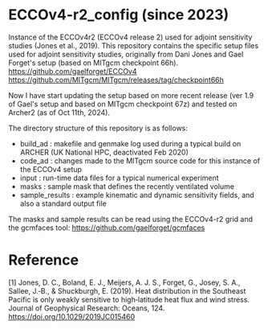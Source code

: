 # ECCOv4-r2_config (since 2023)
Instance of the ECCOv4r2 (ECCOv4 release 2) used for adjoint sensitivity studies (Jones et al., 2019).
This repository contains the specific setup files used for adjoint sensitivity studies, originally from
Dani Jones and Gael Forget's setup (based on MITgcm checkpoint 66h).
https://github.com/gaelforget/ECCOv4
https://github.com/MITgcm/MITgcm/releases/tag/checkpoint66h

Now I have start updating the setup based on more recent release (ver 1.9 of Gael's setup and based on
MITgcm checkpoint 67z) and tested on Archer2 (as of Oct 11th, 2024).

The directory structure of this repository is as follows:

* build_ad : makefile and genmake log used during a typical build on ARCHER (UK National HPC, deactivated Feb 2020)
* code_ad : changes made to the MITgcm source code for this instance of the ECCOv4 setup
* input : run-time data files for a typical numerical experiment
* masks : sample mask that defines the recently ventilated volume 
* sample_results : example kinematic and dynamic sensitivity fields, and also a standard output file

The masks and sample results can be read using the ECCOv4-r2 grid and the gcmfaces tool:
https://github.com/gaelforget/gcmfaces

# Reference
[1] Jones, D. C., Boland, E. J., Meijers, A. J. S., Forget, G., Josey, S. A., Sallee, J.‐B., & Shuckburgh, E. (2019). Heat distribution in the Southeast Pacific is only weakly sensitive to high‐latitude heat flux and wind stress. Journal of Geophysical Research: Oceans, 124. https://doi.org/10.1029/2019JC015460


